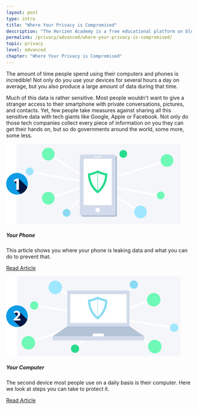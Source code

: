 ```yaml
---
layout: post
type: intro
title: "Where Your Privacy is Compromised"
description: "The Horizen Academy is a free educational platform on blockchain technology, cryptocurrency, and privacy. In this article, we show you how your online privacy is compromised on your computer at an advanced level."
permalink: /privacy/advanced/where-your-privacy-is-compromised/
topic: privacy
level: advanced
chapter: "Where Your Privacy is Compromised"
---
```


The amount of time people spend using their computers and phones is incredible! Not only do you use your devices for several hours a day on average, but you also produce a large amount of data during that time.

Much of this data is rather sensitive. Most people wouldn't want to give a stranger access to their smartphone with private conversations, pictures, and contacts. Yet, few people take measures against sharing all this sensitive data with tech giants like Google, Apple or Facebook. Not only do those tech companies collect every piece of information on you they can get their hands on, but so do governments around the world, some more, some less.


<div class="row mt-5">
    <div class="col-md-3">
        <a href="{{ site.baseurl }}{% post_url /privacy/advanced/2024-02-02-your-phone %}">
            <img src="/assets/post_files/privacy/advanced/where-your-privacy-is-compromised/phone.svg" alt="Your Phone" />
        </a>
    </div>
    <div class="col-md-9">
        <h5 class="intro-article-title">Your Phone</h5>
        <p class="mb-1">
            This article shows you where your phone is leaking data and what you can do to prevent that.
        </p>
        <p class="mb-0">
            <a class="font-weight-bold" href="{{ site.baseurl }}{% post_url /privacy/advanced/2024-02-02-your-phone %}">Read Article</a>
        </p>
    </div>
</div>

<div class="row mt-5">
    <div class="col-md-3">
        <a href="{{ site.baseurl }}{% post_url /privacy/advanced/2024-02-03-your-computer %}">
            <img src="/assets/post_files/privacy/advanced/where-your-privacy-is-compromised/computer.svg" alt="Your Computer" />
        </a>
    </div>
    <div class="col-md-9">
        <h5 class="intro-article-title">Your Computer</h5>
        <p class="mb-1">
            The second device most people use on a daily basis is their computer. Here we look at steps you can take to protect it.
        </p>
        <p class="mb-0">
            <a class="font-weight-bold" href="{{ site.baseurl }}{% post_url /privacy/advanced/2024-02-03-your-computer %}">Read Article</a>
        </p>
    </div>
</div>
